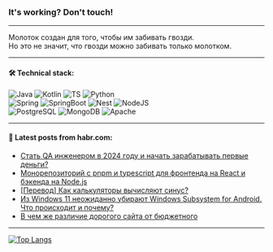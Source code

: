 ### It's working? Don't touch!

---
Молоток создан для того, чтобы им забивать гвозди. <br>
Но это не значит, что гвозди можно забивать только молотком.

---

#### 🛠️ Technical stack:

![Java](https://img.shields.io/badge/Java-informational?logo=Oracle&style=flat&logoColor=white&color=FF4500)
![Kotlin](https://img.shields.io/badge/Kotlin-informational?logo=Kotlin&style=flat&logoColor=white&color=774D97)
![TS](https://img.shields.io/badge/TypeScript-informational?logo=typeScript&style=flat&logoColor=black&color=017acc)
![Python](https://img.shields.io/badge/Python-informational?logo=Python&style=flat&logoColor=black&color=ffdd54) <br>
![Spring](https://img.shields.io/badge/Spring-informational?logo=Spring&style=flat&logoColor=white&color=6DB33F) 
![SpringBoot](https://img.shields.io/badge/SpringBoot-informational?logo=SpringBoot&style=flat&logoColor=white&color=6DB33F)
![Nest](https://img.shields.io/badge/NestJS-informational?logo=NestJS&style=flat&logoColor=white&color=E0234E) 
![NodeJS](https://img.shields.io/badge/NodeJS-informational?logo=node.js&style=flat&logoColor=white&color=70A760)<br>
![PostgreSQL](https://img.shields.io/badge/PostgreSQL-informational?logo=PostgreSQL&style=flat&logoColor=white&color=DAA520)
![MongoDB](https://img.shields.io/badge/MongoDB-informational?logo=MongoDB&style=flat&logoColor=white&color=870000)
![Apache](https://img.shields.io/badge/Apache-informational?logo=apache&style=flat&logoColor=white&color=f74e28)

___  

#### 💬 Latest posts from habr.com:

<!-- BLOG-POST-LIST:START -->
- [Стать QA инженером в 2024 году и начать зарабатывать первые деньги?](https://habr.com/ru/articles/799005/?utm_source=habrahabr&utm_medium=rss&utm_campaign=799005)
- [Монорепозиторий с pnpm и typescript для фронтенда на React и бэкенда на Node.js](https://habr.com/ru/articles/798995/?utm_source=habrahabr&utm_medium=rss&utm_campaign=798995)
- [[Перевод] Как калькуляторы вычисляют синус?](https://habr.com/ru/articles/798991/?utm_source=habrahabr&utm_medium=rss&utm_campaign=798991)
- [Из Windows 11 неожиданно убирают Windows Subsystem for Android. Что происходит и почему?](https://habr.com/ru/companies/ru_mts/articles/798789/?utm_source=habrahabr&utm_medium=rss&utm_campaign=798789)
- [В чем же различие дорогого сайта от бюджетного](https://habr.com/ru/articles/798973/?utm_source=habrahabr&utm_medium=rss&utm_campaign=798973)
<!-- BLOG-POST-LIST:END -->

---
[![Top Langs](https://github-readme-stats-git-master-advtsetting-gmailcom.vercel.app/api/top-langs/?username=zloylis&langs_count=10&hide_title=false&title_color=e6edf3&size_weight=0.5&count_weight=0.5&layout=compact&hide_border=true&theme=dracula)](https://github.com/zloylis)
<!--![GitHub stats](https://github-readme-stats-git-master-advtsetting-gmailcom.vercel.app/api?username=zloylis&show_icons=true&hide_border=true&theme=dracula&hide_title=true&include_all_commits=true&count_private=true&hide=contribs&hide_rank=true)-->
